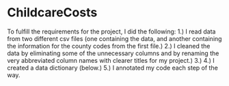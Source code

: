 # ChildcareCosts



To fulfill the requirements for the project, I did the following:
1.) I read data from two different csv files (one containing the data, and another containing the information for the county codes from the first file.)
2.) I cleaned the data by eliminating some of the unnecessary columns and by renaming the very abbreviated column names with clearer titles for my project.)
3.)
4.) I created a data dictionary (below.)
5.) I annotated my code each step of the way.
